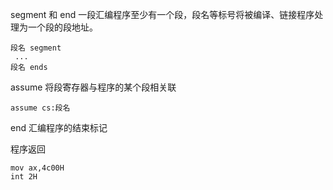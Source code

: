 segment 和 end 一段汇编程序至少有一个段，段名等标号将被编译、链接程序处理为一个段的段地址。

```
段名 segment
 ...
段名 ends
```

assume 将段寄存器与程序的某个段相关联

```
assume cs:段名
```

end 汇编程序的结束标记

程序返回

```
mov ax,4c00H
int 2H
```











